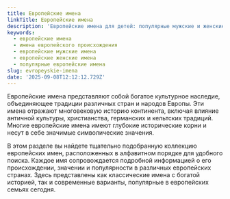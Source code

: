 ```yaml
---
title: Европейские имена
linkTitle: Европейские имена
description: 'Европейские имена для детей: популярные мужские и женские имена европейского происхождения с их значениями и историей'
keywords:
  - европейские имена
  - имена европейского происхождения
  - европейские мужские имена
  - европейские женские имена
  - популярные европейские имена
slug: evropeyskie-imena
date: '2025-09-08T12:12:12.729Z'
---
```


Европейские имена представляют собой богатое культурное наследие, объединяющее традиции различных стран и народов Европы. Эти имена отражают многовековую историю континента, включая влияние античной культуры, христианства, германских и кельтских традиций. Многие европейские имена имеют глубокие исторические корни и несут в себе значимые символические значения.

В этом разделе вы найдете тщательно подобранную коллекцию европейских имен, расположенных в алфавитном порядке для удобного поиска. Каждое имя сопровождается подробной информацией о его происхождении, значении и популярности в различных европейских странах. Здесь представлены как классические имена с богатой историей, так и современные варианты, популярные в европейских семьях сегодня.
